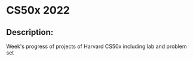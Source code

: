 # CS50x 2022

## Description:
Week's progress of projects of Harvard CS50x including lab and problem set